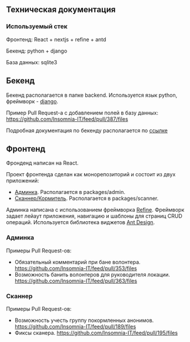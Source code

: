 ## Техническая документация

### Используемый стек

Фронтенд: React + nextjs + refine + antd

Бекенд: python + django

База данных: sqlite3

## Бекенд

Бекенд располагается в папке backend. Используется язык python, фреймворк - [django](https://www.djangoproject.com/).

Пример Pull Request-а c добавлением полей в базу данных: https://github.com/Insomnia-IT/feed/pull/387/files

Подробная документация по бекенду располагается по [ссылке](../backend/description.md)

## Фронтенд

Фронденд написан на React.

Проект фронтенда сделан как монорепозиторий и состоит из двух приложений:
- [Админка](#админка). Располагается в packages/admin.
- [Сканнер/Кормитель](#сканнер). Располагается в packages/scanner.

Админка написана с использованием фреймворка [Refine](https://refine.dev/). Фреймворк задает лейаут приложения, навигацию и шаблоны для страниц CRUD операций.
Используется библиотека виджетов [Ant Design](https://ant.design/components/overview/).

### Админка

Примеры Pull Request-ов: 
- Обязательный комментарий при бане волонтера. https://github.com/Insomnia-IT/feed/pull/353/files
- Возможность банить волонтеров для руководителя локации. https://github.com/Insomnia-IT/feed/pull/363/files


### Сканнер

Примеры Pull Request-ов: 
- Возможность учесть группу покормленных анонимов. https://github.com/Insomnia-IT/feed/pull/189/files
- Фиксы сканера. https://github.com/Insomnia-IT/feed/pull/195/files
